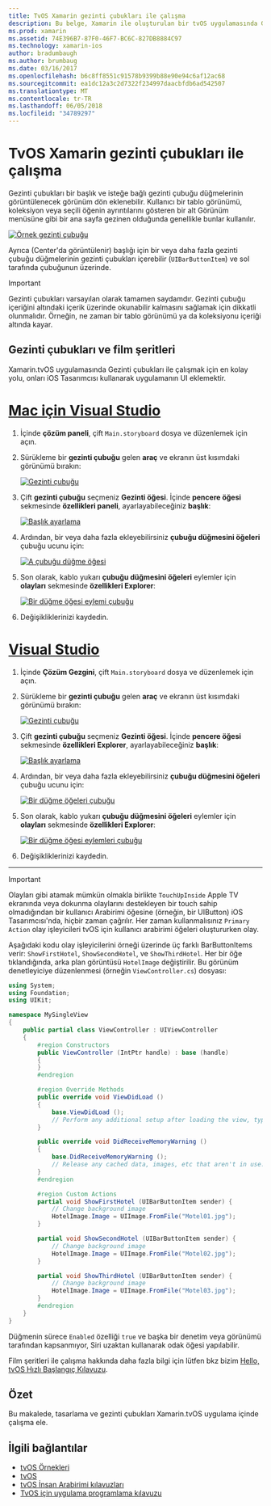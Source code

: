 ```yaml
---
title: TvOS Xamarin gezinti çubukları ile çalışma
description: Bu belge, Xamarin ile oluşturulan bir tvOS uygulamasında Gezinti çubukları çalışmak açıklar. Film şeridi gezinti çubukları ayarlama ve bu düğmelerden olaylarına yanıt açıklanır.
ms.prod: xamarin
ms.assetid: 74E396B7-87F0-46F7-BC6C-827DB8884C97
ms.technology: xamarin-ios
author: bradumbaugh
ms.author: brumbaug
ms.date: 03/16/2017
ms.openlocfilehash: b6c8ff8551c91578b9399b88e90e94c6af12ac68
ms.sourcegitcommit: ea1dc12a3c2d7322f234997daacbfdb6ad542507
ms.translationtype: MT
ms.contentlocale: tr-TR
ms.lasthandoff: 06/05/2018
ms.locfileid: "34789297"
---
```

# <a name="working-with-tvos-navigation-bars-in-xamarin"></a>TvOS Xamarin gezinti çubukları ile çalışma

Gezinti çubukları bir başlık ve isteğe bağlı gezinti çubuğu düğmelerinin görüntülenecek görünüm dön eklenebilir. Kullanıcı bir tablo görünümü, koleksiyon veya seçili öğenin ayrıntılarını gösteren bir alt Görünüm menüsüne gibi bir ana sayfa gezinen olduğunda genellikle bunlar kullanılır.

[![](navigation-bars-images/navbar01.png "Örnek gezinti çubuğu")](navigation-bars-images/navbar01.png#lightbox)

Ayrıca (Center'da görüntülenir) başlığı için bir veya daha fazla gezinti çubuğu düğmelerinin gezinti çubukları içerebilir (`UIBarButtonItem`) ve sol tarafında çubuğunun üzerinde.

> [!IMPORTANT]
> Gezinti çubukları varsayılan olarak tamamen saydamdır. Gezinti çubuğu içeriğini altındaki içerik üzerinde okunabilir kalmasını sağlamak için dikkatli olunmalıdır. Örneğin, ne zaman bir tablo görünümü ya da koleksiyonu içeriği altında kayar.

<a name="Navigation-Bars-and-Storyboards" />

## <a name="navigation-bars-and-storyboards"></a>Gezinti çubukları ve film şeritleri

Xamarin.tvOS uygulamasında Gezinti çubukları ile çalışmak için en kolay yolu, onları iOS Tasarımcısı kullanarak uygulamanın UI eklemektir.

# <a name="visual-studio-for-mactabvsmac"></a>[Mac için Visual Studio](#tab/vsmac)

1. İçinde **çözüm paneli**, çift `Main.storyboard` dosya ve düzenlemek için açın.
1. Sürükleme bir **gezinti çubuğu** gelen **araç** ve ekranın üst kısımdaki görünümü bırakın: 

    [![](navigation-bars-images/navbar02.png "Gezinti çubuğu")](navigation-bars-images/navbar02.png#lightbox)
1. Çift **gezinti çubuğu** seçmeniz **Gezinti öğesi**. İçinde **pencere öğesi** sekmesinde **özellikleri paneli**, ayarlayabileceğiniz **başlık**: 

    [![](navigation-bars-images/navbar03.png "Başlık ayarlama")](navigation-bars-images/navbar03.png#lightbox)
1. Ardından, bir veya daha fazla ekleyebilirsiniz **çubuğu düğmesini öğeleri** çubuğu ucunu için: 

    [![](navigation-bars-images/navbar04.png "A çubuğu düğme öğesi")](navigation-bars-images/navbar04.png#lightbox)
1. Son olarak, kablo yukarı **çubuğu düğmesini öğeleri** eylemler için **olayları** sekmesinde **özellikleri Explorer**: 

    [![](navigation-bars-images/navbar05.png "Bir düğme öğesi eylemi çubuğu")](navigation-bars-images/navbar05.png#lightbox)
1. Değişikliklerinizi kaydedin.


# <a name="visual-studiotabvswin"></a>[Visual Studio](#tab/vswin)


1. İçinde **Çözüm Gezgini**, çift `Main.storyboard` dosya ve düzenlemek için açın.
1. Sürükleme bir **gezinti çubuğu** gelen **araç** ve ekranın üst kısımdaki görünümü bırakın: 

    [![](navigation-bars-images/navbar02-vs.png "Gezinti çubuğu")](navigation-bars-images/navbar02-vs.png#lightbox)
1. Çift **gezinti çubuğu** seçmeniz **Gezinti öğesi**. İçinde **pencere öğesi** sekmesinde **özellikleri Explorer**, ayarlayabileceğiniz **başlık**: 

    [![](navigation-bars-images/navbar03-vs.png "Başlık ayarlama")](navigation-bars-images/navbar03-vs.png#lightbox)
1. Ardından, bir veya daha fazla ekleyebilirsiniz **çubuğu düğmesini öğeleri** çubuğu ucunu için: 

    [![](navigation-bars-images/navbar04-vs.png "Bir düğme öğeleri çubuğu")](navigation-bars-images/navbar04-vs.png#lightbox)
1. Son olarak, kablo yukarı **çubuğu düğmesini öğeleri** eylemler için **olayları** sekmesinde **özellikleri Explorer**: 

    [![](navigation-bars-images/navbar05-vs.png "Bir düğme öğesi eylemleri çubuğu")](navigation-bars-images/navbar05-vs.png#lightbox)
1. Değişikliklerinizi kaydedin.


-----

> [!IMPORTANT]
> Olayları gibi atamak mümkün olmakla birlikte `TouchUpInside` Apple TV ekranında veya dokunma olaylarını destekleyen bir touch sahip olmadığından bir kullanıcı Arabirimi öğesine (örneğin, bir UIButton) iOS Tasarımcısı'nda, hiçbir zaman çağrılır. Her zaman kullanmalısınız `Primary Action` olay işleyicileri tvOS için kullanıcı arabirimi öğeleri oluştururken olay.

Aşağıdaki kodu olay işleyicilerini örneği üzerinde üç farklı BarButtonItems verir: `ShowFirstHotel`, `ShowSecondHotel`, ve `ShowThirdHotel`. Her bir öğe tıklandığında, arka plan görüntüsü `HotelImage` değiştirilir. Bu görünüm denetleyiciye düzenlenmesi (örneğin `ViewController.cs`) dosyası:

```csharp
using System;
using Foundation;
using UIKit;

namespace MySingleView
{
    public partial class ViewController : UIViewController
    {
        #region Constructors
        public ViewController (IntPtr handle) : base (handle)
        {
        }
        #endregion

        #region Override Methods
        public override void ViewDidLoad ()
        {
            base.ViewDidLoad ();
            // Perform any additional setup after loading the view, typically from a nib.
        }

        public override void DidReceiveMemoryWarning ()
        {
            base.DidReceiveMemoryWarning ();
            // Release any cached data, images, etc that aren't in use.
        }
        #endregion

        #region Custom Actions
        partial void ShowFirstHotel (UIBarButtonItem sender) {
            // Change background image
            HotelImage.Image = UIImage.FromFile("Motel01.jpg");
        }

        partial void ShowSecondHotel (UIBarButtonItem sender) {
            // Change background image
            HotelImage.Image = UIImage.FromFile("Motel02.jpg");
        }

        partial void ShowThirdHotel (UIBarButtonItem sender) {
            // Change background image
            HotelImage.Image = UIImage.FromFile("Motel03.jpg");
        }
        #endregion
    }
}
```

Düğmenin sürece `Enabled` özelliği `true` ve başka bir denetim veya görünümü tarafından kapsanmıyor, Siri uzaktan kullanarak odak öğesi yapılabilir.

Film şeritleri ile çalışma hakkında daha fazla bilgi için lütfen bkz bizim [Hello, tvOS Hızlı Başlangıç Kılavuzu](~/ios/tvos/get-started/hello-tvos.md). 

<a name="Summary" />

## <a name="summary"></a>Özet

Bu makalede, tasarlama ve gezinti çubukları Xamarin.tvOS uygulama içinde çalışma ele.



## <a name="related-links"></a>İlgili bağlantılar

- [tvOS Örnekleri](https://developer.xamarin.com/samples/tvos/all/)
- [tvOS](https://developer.apple.com/tvos/)
- [tvOS İnsan Arabirimi kılavuzları](https://developer.apple.com/tvos/human-interface-guidelines/)
- [TvOS için uygulama programlama kılavuzu](https://developer.apple.com/library/prerelease/tvos/documentation/General/Conceptual/AppleTV_PG/)
